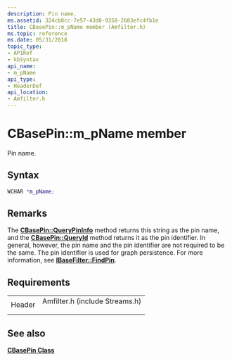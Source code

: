 ```yaml
---
description: Pin name.
ms.assetid: 324cb8cc-7e57-43d0-9358-2683efc4fb1e
title: CBasePin::m_pName member (Amfilter.h)
ms.topic: reference
ms.date: 05/31/2018
topic_type: 
- APIRef
- kbSyntax
api_name: 
- m_pName
api_type: 
- HeaderDef
api_location: 
- Amfilter.h
---
```


# CBasePin::m\_pName member

Pin name.

## Syntax


```C++
WCHAR *m_pName;
```



## Remarks

The [**CBasePin::QueryPinInfo**](cbasepin-querypininfo.md) method returns this string as the pin name, and the [**CBasePin::QueryId**](cbasepin-queryid.md) method returns it as the pin identifier. In general, however, the pin name and the pin identifier are not required to be the same. The pin identifier is used for graph persistence. For more information, see [**IBaseFilter::FindPin**](/windows/desktop/api/Strmif/nf-strmif-ibasefilter-findpin).

## Requirements



|                   |                                                                                                           |
|-------------------|-----------------------------------------------------------------------------------------------------------|
| Header<br/> | <dl> <dt>Amfilter.h (include Streams.h)</dt> </dl> |



## See also

<dl> <dt>

[**CBasePin Class**](cbasepin.md)
</dt> </dl>

 

 




